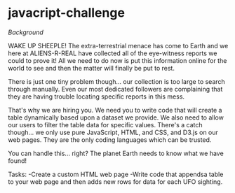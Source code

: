 # javacript-challenge

*Background*

WAKE UP SHEEPLE! The extra-terrestrial menace has come to Earth and we here at ALIENS-R-REAL have collected all of the eye-witness reports we could to prove it! All we need to do now is put this information online for the world to see and then the matter will finally be put to rest.

There is just one tiny problem though... our collection is too large to search through manually. Even our most dedicated followers are complaining that they are having trouble locating specific reports in this mess.

That's why we are hiring you. We need you to write code that will create a table dynamically based upon a dataset we provide. We also need to allow our users to filter the table data for specific values. There's a catch though... we only use pure JavaScript, HTML, and CSS, and D3.js on our web pages. They are the only coding languages which can be trusted.

You can handle this... right? The planet Earth needs to know what we have found!

Tasks:
-Create a custom HTML web page 
-Write code that appendsa table to your web page and then adds new rows for data for each UFO sighting.
